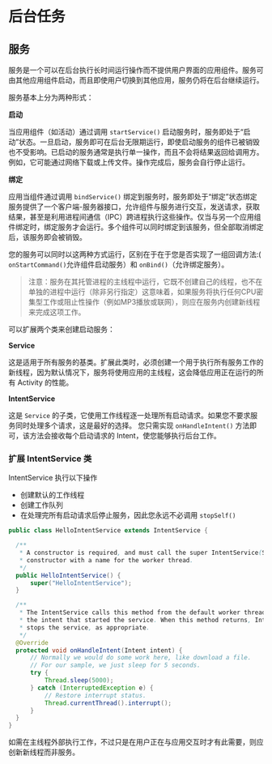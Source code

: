 # 后台任务

## 服务

服务是一个可以在后台执行长时间运行操作而不提供用户界面的应用组件。服务可由其他应用组件启动，而且即使用户切换到其他应用，服务仍将在后台继续运行。

服务基本上分为两种形式：

**启动**

当应用组件（如活动）通过调用 `startService()` 启动服务时，服务即处于“启动”状态。一旦启动，服务即可在后台无限期运行，即使启动服务的组件已被销毁也不受影响。已启动的服务通常是执行单一操作，而且不会将结果返回给调用方。例如，它可能通过网络下载或上传文件。操作完成后，服务会自行停止运行。

**绑定**

应用当组件通过调用 `bindService()` 绑定到服务时，服务即处于“绑定”状态绑定服务提供了一个客户端-服务器接口，允许组件与服务进行交互，发送请求，获取结果，甚至是利用进程间通信（IPC）跨进程执行这些操作。仅当与另一个应用组件绑定时，绑定服务才会运行。多个组件可以同时绑定到该服务，但全部取消绑定后，该服务即会被销毁。

您的服务可以同时以这两种方式运行，区别在于在于您是否实现了一组回调方法:( `onStartCommand()`允许组件启动服务）和 `onBind()`（允许绑定服务）。

> 注意：服务在其托管进程的主线程中运行，它既不创建自己的线程，也不在单独的进程中运行（除非另行指定）这意味着，如果服务将执行任何CPU密集型工作或阻止性操作（例如MP3播放或联网），则应在服务内创建新线程来完成这项工作。

可以扩展两个类来创建启动服务：

**Service**

这是适用于所有服务的基类。扩展此类时，必须创建一个用于执行所有服务工作的新线程，因为默认情况下，服务将使用应用的主线程，这会降低应用正在运行的所有 Activity 的性能。

**IntentService**

这是 `Service` 的子类，它使用工作线程逐一处理所有启动请求。如果您不要求服务同时处理多个请求，这是最好的选择。 您只需实现 `onHandleIntent()` 方法即可，该方法会接收每个启动请求的 Intent，使您能够执行后台工作。

### 扩展 IntentService 类

IntentService 执行以下操作

- 创建默认的工作线程
- 创建工作队列
- 在处理完所有启动请求后停止服务，因此您永远不必调用 `stopSelf()`



```java
public class HelloIntentService extends IntentService {

  /**
   * A constructor is required, and must call the super IntentService(String)
   * constructor with a name for the worker thread.
   */
  public HelloIntentService() {
      super("HelloIntentService");
  }

  /**
   * The IntentService calls this method from the default worker thread with
   * the intent that started the service. When this method returns, IntentService
   * stops the service, as appropriate.
   */
  @Override
  protected void onHandleIntent(Intent intent) {
      // Normally we would do some work here, like download a file.
      // For our sample, we just sleep for 5 seconds.
      try {
          Thread.sleep(5000);
      } catch (InterruptedException e) {
          // Restore interrupt status.
          Thread.currentThread().interrupt();
      }
  }
}
```

如需在主线程外部执行工作，不过只是在用户正在与应用交互时才有此需要，则应创新新线程而非服务。